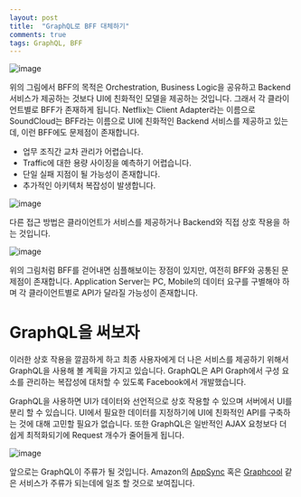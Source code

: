 ```yaml
---
layout: post
title:  "GraphQL로 BFF 대체하기"
comments: true
tags: GraphQL, BFF
---
```

![image](https://user-images.githubusercontent.com/111643/116032404-95015900-a69a-11eb-9299-6d29885c6ef8.png)

위의 그림에서 BFF의 목적은 Orchestration, Business Logic을 공유하고 Backend 서비스가 제공하는 것보다 UI에 친화적인 모델을 제공하는 것입니다. 그래서 각 클라이언트별로 BFF가 존재하게 됩니다. Netflix는 Client Adapter라는 이름으로 SoundCloud는 BFF라는 이름으로 UI에 친화적인 Backend 서비스를 제공하고 있는데, 이런 BFF에도 문제점이 존재합니다.
* 업무 조직간 교차 관리가 어렵습니다.
* Traffic에 대한 용량 사이징을 예측하기 어렵습니다.
* 단일 실패 지점이 될 가능성이 존재합니다.
* 추가적인 아키텍처 복잡성이 발생합니다.

![image](https://user-images.githubusercontent.com/111643/116032420-9f235780-a69a-11eb-8526-28de7cbfbdc3.png)

다른 접근 방법은 클라이언트가 서비스를 제공하거나 Backend와 직접 상호 작용을 하는 것입니다.

![image](https://user-images.githubusercontent.com/111643/116032433-a6e2fc00-a69a-11eb-85f3-a1140a578983.png)

위의 그림처럼 BFF를 걷어내면 심플해보이는 장점이 있지만, 여전히 BFF와 공통된 문제점이 존재합니다. Application Server는 PC, Mobile의 데이터 요구를 구별해야 하며 각 클라이언트별로 API가 달라질 가능성이 존재합니다.

# GraphQL을 써보자
이러한 상호 작용을 깔끔하게 하고 최종 사용자에게 더 나은 서비스를 제공하기 위해서 GraphQL을 사용해 볼 계획을 가지고 있습니다. GraphQL은 API Graph에서 구성 요소를 관리하는 복잡성에 대처할 수 있도록 Facebook에서 개발했습니다.

GraphQL을 사용하면 UI가 데이터와 선언적으로 상호 작용할 수 있으며 서버에서 UI를 분리 할 수 있습니다. UI에서 필요한 데이터를 지정하기에 UI에 친화적인 API를 구축하는 것에 대해 고민할 필요가 없습니다. 또한 GraphQL은 일반적인 AJAX 요청보다 더 쉽게 최적화되기에 Request 개수가 줄어들게 됩니다.

![image](https://user-images.githubusercontent.com/111643/116032455-b3675480-a69a-11eb-9b06-2fae69a15e04.png)

앞으로는 GraphQL이 주류가 될 것입니다. Amazon의 [AppSync](https://aws.amazon.com/appsync/) 혹은 [Graphcool](https://www.graph.cool/) 같은 서비스가 주류가 되는데에 일조 할 것으로 보여집니다.

